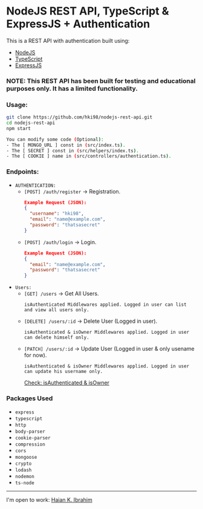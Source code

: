 # NodeJS REST API, TypeScript & ExpressJS + Authentication

This is a REST API with authentication built using:

- [NodeJS](https://nodejs.org/)
- [TypeScript](https://www.typescriptlang.org/)
- [ExpressJS](https://expressjs.com/)

### NOTE: This REST API has been built for testing and educational purposes only. It has a limited functionality.

### Usage:
```bash
git clone https://github.com/hki98/nodejs-rest-api.git
cd nodejs-rest-api
npm start

You can modify some code (Optional):
- The [ MONGO_URL ] const in (src/index.ts).
- The [ SECRET ] const in (src/helpers/index.ts).
- The [ COOKIE ] name in (src/controllers/authentication.ts).
```

### Endpoints:
- `AUTHENTICATION:`
  - `[POST] /auth/register` -> Registration.
    ```json
    Example Request (JSON):
    {
      "username": "hki98",
      "email": "name@example.com",
      "password": "thatsasecret"
    }
    ```
  - `[POST] /auth/login` -> Login.
    ```json
    Example Request (JSON):
    {
      "email": "name@example.com",
      "password": "thatsasecret"
    }
    ```
- `Users:`
  - `[GET] /users` -> Get All Users.
    ```
    isAuthenticated Middlewares applied. Logged in user can list and view all users only.
    ```
  - `[DELETE] /users/:id` -> Delete User (Logged in user).
    ```
    isAuthenticated & isOwner Middlewares applied. Logged in user can delete himself only.
    ```
  - `[PATCH] /users/:id` -> Update User (Logged in user & only usename for now).
    ```
    isAuthenticated & isOwner Middlewares applied. Logged in user can update his username only.
    ```
    [Check: isAuthenticated & isOwner](src/middlewares/index.ts)
    
### Packages Used
- ``` express ```
- ``` typescript ```
- ``` http ```
- ``` body-parser ```
- ``` cookie-parser ```
- ``` compression ```
- ``` cors ```
- ``` mongoose ```
- ``` crypto ```
- ``` lodash ```
- ``` nodemon ```
- ``` ts-node ```

---
I'm open to work: [Haian K. Ibrahim](https://linkedin.com/in/haian-k-ibrahim)

